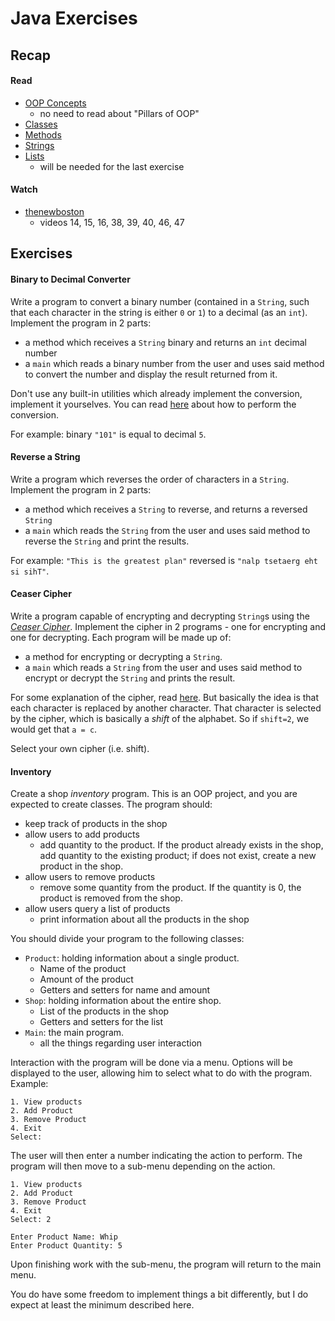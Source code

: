 # Java Exercises

## Recap

#### Read
- [OOP Concepts](https://www.geeksforgeeks.org/object-oriented-programming-oops-concept-in-java/)
  - no need to read about "Pillars of OOP" 
- [Classes](https://www.geeksforgeeks.org/classes-objects-java/)
- [Methods](https://www.geeksforgeeks.org/methods-in-java/)
- [Strings](https://www.geeksforgeeks.org/strings-in-java/)
- [Lists](https://www.geeksforgeeks.org/arraylist-in-java/)
  - will be needed for the last exercise 

#### Watch
- [thenewboston](https://www.youtube.com/playlist?list=PLFE2CE09D83EE3E28)
  -  videos 14, 15, 16, 38, 39, 40, 46, 47


## Exercises

#### Binary to Decimal Converter
Write a program to convert a binary number (contained in a `String`, such that each character in the string is either `0` or `1`) to a decimal (as an `int`). Implement the program in 2 parts:
- a method which receives a `String` binary and returns an `int` decimal number
- a `main` which reads a binary number from the user and uses said method to convert the number and display the result returned from it.

Don't use any built-in utilities which already implement the conversion, implement it yourselves. You can read [here](https://www.rapidtables.com/convert/number/binary-to-decimal.html) about how to perform the conversion.

For example: binary `"101"` is equal to decimal `5`.

#### Reverse a String
Write a program which reverses the order of characters in a `String`. Implement the program in 2 parts:
- a method which receives a `String` to reverse, and returns a reversed `String`
- a `main` which reads the `String` from the user and uses said method to reverse the `String` and print the results.

For example: `"This is the greatest plan"` reversed is `"nalp tsetaerg eht si sihT"`.

#### Ceaser Cipher
Write a program capable of encrypting and decrypting `String`s using the [_Ceaser Cipher_](https://en.wikipedia.org/wiki/Caesar_cipher). Implement the cipher in 2 programs - one for encrypting and one for decrypting. Each program will be made up of:
- a method for encrypting or decrypting a `String`.
- a `main` which reads a `String` from the user and uses said method to encrypt or decrypt the `String` and prints the result.

For some explanation of the cipher, read [here](https://www.dcode.fr/caesar-cipher). But basically the idea is that each character is replaced by another character. That character is selected by the cipher, which is basically a _shift_ of the alphabet. So if `shift=2`, we would get that `a = c`. 

Select your own cipher (i.e. shift).

#### Inventory

Create a shop _inventory_ program. This is an OOP project, and you are expected to create classes. The program should:
- keep track of products in the shop
- allow users to add products 
  - add quantity to the product. If the product already exists in the shop, add quantity to the existing product;
  if does not exist, create a new product in the shop.
- allow users to remove products
  - remove some quantity from the product. If the quantity is 0, the product is removed from the shop. 
- allow users query a list of products
  - print information about all the products in the shop 
 
You should divide your program to the following classes:
- `Product`: holding information about a single product.
  - Name of the product
  - Amount of the product 
  - Getters and setters for name and amount
- `Shop`: holding information about the entire shop.
  - List of the products in the shop 
  - Getters and setters for the list
- `Main`: the main program.
  - all the things regarding user interaction  

Interaction with the program will be done via a menu. Options will be displayed to the user, allowing him to select what to do with the program. Example:

```
1. View products
2. Add Product
3. Remove Product
4. Exit
Select: 
```

The user will then enter a number indicating the action to perform. The program will then move to a sub-menu depending on the action.

```
1. View products
2. Add Product
3. Remove Product
4. Exit
Select: 2

Enter Product Name: Whip
Enter Product Quantity: 5
```

Upon finishing work with the sub-menu, the program will return to the main menu.

You do have some freedom to implement things a bit differently, but I do expect at least the minimum described here.
